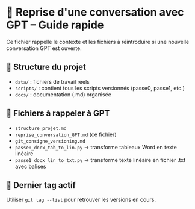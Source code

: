 # 🔄 Reprise d'une conversation avec GPT – Guide rapide

Ce fichier rappelle le contexte et les fichiers à réintroduire si une nouvelle conversation GPT est ouverte.

## 📁 Structure du projet

- `data/` : fichiers de travail réels
- `scripts/` : contient tous les scripts versionnés (passe0, passe1, etc.)
- `docs/` : documentation (.md) organisée

## 📄 Fichiers à rappeler à GPT

- `structure_projet.md`
- `reprise_conversation_GPT.md` (ce fichier)
- `git_consigne_versioning.md`
- `passe0_docx_tab_to_lin.py` → transforme tableaux Word en texte linéaire
- `passe1_docx_lin_to_txt.py` → transforme texte linéaire en fichier .txt avec balises

## 🔖 Dernier tag actif
Utiliser `git tag --list` pour retrouver les versions en cours.
